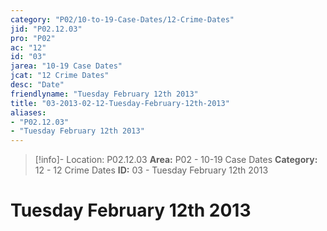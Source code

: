 ```yaml
---
category: "P02/10-to-19-Case-Dates/12-Crime-Dates"
jid: "P02.12.03"
pro: "P02"
ac: "12"
id: "03"
jarea: "10-19 Case Dates"
jcat: "12 Crime Dates"
desc: "Date"
friendlyname: "Tuesday February 12th 2013"
title: "03-2013-02-12-Tuesday-February-12th-2013"
aliases: 
- "P02.12.03"
- "Tuesday February 12th 2013"
---
```

>[!info]- Location: P02.12.03
>**Area:** P02 - 10-19 Case Dates
>**Category:** 12 - 12 Crime Dates
>**ID:** 03 - Tuesday February 12th 2013

# Tuesday February 12th 2013
